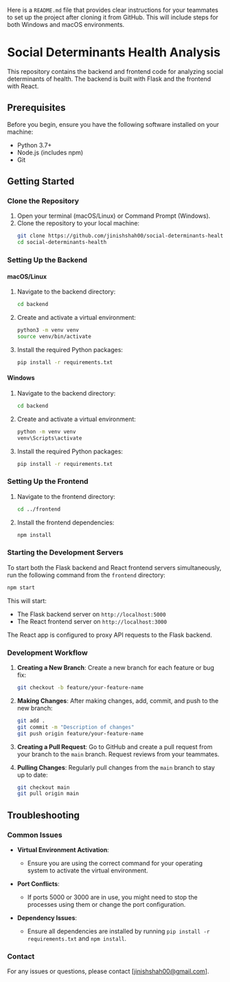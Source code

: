 Here is a `README.md` file that provides clear instructions for your teammates to set up the project after cloning it from GitHub. This will include steps for both Windows and macOS environments.

# Social Determinants Health Analysis

This repository contains the backend and frontend code for analyzing social determinants of health. The backend is built with Flask and the frontend with React.

## Prerequisites

Before you begin, ensure you have the following software installed on your machine:
- Python 3.7+
- Node.js (includes npm)
- Git

## Getting Started

### Clone the Repository

1. Open your terminal (macOS/Linux) or Command Prompt (Windows).
2. Clone the repository to your local machine:
   ```bash
   git clone https://github.com/jinishshah00/social-determinants-health-analysis.git
   cd social-determinants-health
   ```

### Setting Up the Backend

#### macOS/Linux

1. Navigate to the backend directory:
   ```bash
   cd backend
   ```

2. Create and activate a virtual environment:
   ```bash
   python3 -m venv venv
   source venv/bin/activate
   ```

3. Install the required Python packages:
   ```bash
   pip install -r requirements.txt
   ```

#### Windows

1. Navigate to the backend directory:
   ```bash
   cd backend
   ```

2. Create and activate a virtual environment:
   ```bash
   python -m venv venv
   venv\Scripts\activate
   ```

3. Install the required Python packages:
   ```bash
   pip install -r requirements.txt
   ```

### Setting Up the Frontend

1. Navigate to the frontend directory:
   ```bash
   cd ../frontend
   ```

2. Install the frontend dependencies:
   ```bash
   npm install
   ```

### Starting the Development Servers

To start both the Flask backend and React frontend servers simultaneously, run the following command from the `frontend` directory:

```bash
npm start
```

This will start:
- The Flask backend server on `http://localhost:5000`
- The React frontend server on `http://localhost:3000`

The React app is configured to proxy API requests to the Flask backend.

### Development Workflow

1. **Creating a New Branch**: 
   Create a new branch for each feature or bug fix:
   ```bash
   git checkout -b feature/your-feature-name
   ```

2. **Making Changes**: 
   After making changes, add, commit, and push to the new branch:
   ```bash
   git add .
   git commit -m "Description of changes"
   git push origin feature/your-feature-name
   ```

3. **Creating a Pull Request**: 
   Go to GitHub and create a pull request from your branch to the `main` branch.
   Request reviews from your teammates.

4. **Pulling Changes**: 
   Regularly pull changes from the `main` branch to stay up to date:
   ```bash
   git checkout main
   git pull origin main
   ```

## Troubleshooting

### Common Issues

- **Virtual Environment Activation**:
  - Ensure you are using the correct command for your operating system to activate the virtual environment.
  
- **Port Conflicts**:
  - If ports 5000 or 3000 are in use, you might need to stop the processes using them or change the port configuration.

- **Dependency Issues**:
  - Ensure all dependencies are installed by running `pip install -r requirements.txt` and `npm install`.

### Contact

For any issues or questions, please contact [jinishshah00@gmail.com].
